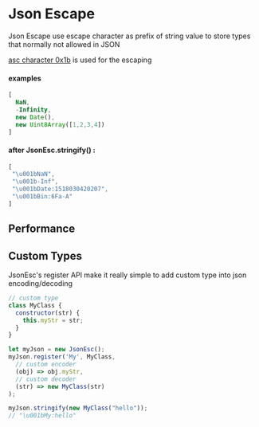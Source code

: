 # Json Escape
Json Escape use escape character as prefix of string value to store types that normally not allowed in JSON

[asc character 0x1b](https://en.wikipedia.org/wiki/Escape_character#ASCII_escape_character) is used for the escaping

#### examples

```javascript
[
  NaN,
  -Infinity,
  new Date(),
  new Uint8Array([1,2,3,4])
]
```
#### after JsonEsc.stringify() :
```javascript
[
 "\u001bNaN",
 "\u001b-Inf",
 "\u001bDate:1518030420207",
 "\u001bBin:6Fa-A"
]
```

## Performance



## Custom Types

JsonEsc's register API make it really simple to add custom type into json encoding/decoding

```javascript
// custom type
class MyClass {
  constructor(str) {
    this.myStr = str;
  }
}

let myJson = new JsonEsc();
myJson.register('My', MyClass,
  // custom encoder
  (obj) => obj.myStr,
  // custom decoder
  (str) => new MyClass(str)
);

myJson.stringify(new MyClass("hello"));
// "\u001bMy:hello"
```
